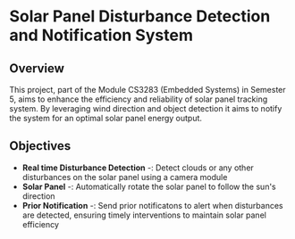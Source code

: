 # Solar Panel Disturbance Detection and Notification System

## Overview

This project, part of the Module CS3283 (Embedded Systems) in Semester 5, aims to enhance the efficiency and reliability of solar panel tracking system. By leveraging wind direction and object detection it aims to notify the system for an optimal solar panel energy output. 

## Objectives

- **Real time Disturbance Detection** -: Detect clouds or any other disturbances on the solar panel using a camera module
- **Solar Panel** -: Automatically rotate the solar panel to follow the sun's direction
- **Prior Notification** -: Send prior notificatons to alert when disturbances are detected, ensuring timely interventions to maintain solar panel efficiency


